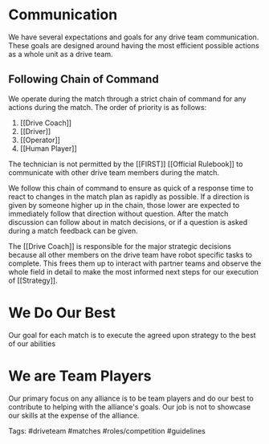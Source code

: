# Communication

We have several expectations and goals for any drive team communication. These goals are designed around having the most efficient possible actions as a whole unit as a drive team.
## Following Chain of Command

We operate during the match through a strict chain of command for any actions during the match. The order of priority is as follows:

1. [[Drive Coach]]
2. [[Driver]]
3. [[Operator]]
4. [[Human Player]]

The technician is not permitted by the [[FIRST]] [[Official Rulebook]] to communicate with other drive team members during the match.

We follow this chain of command to ensure as quick of a response time to react to changes in the match plan as rapidly as possible. If a direction is given by someone higher up in the chain, those lower are expected to immediately follow that direction without question. After the match discussion can follow about in match decisions, or if a question is asked during a match feedback can be given.

The [[Drive Coach]] is responsible for the major strategic decisions because all other members on the drive team have robot specific tasks to complete. This frees them up to interact with partner teams and observe the whole field in detail to make the most informed next steps for our execution of [[Strategy]].


# We Do Our Best

Our goal for each match is to execute the agreed upon strategy to the best of our abilities

# We are Team Players

Our primary focus on any alliance is to be team players and do our best to contribute to helping with the alliance's goals. Our job is not to showcase our skills at the expense of the alliance.


Tags: #driveteam #matches #roles/competition #guidelines

